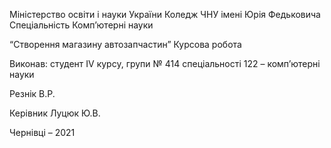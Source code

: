 Міністерство освіти і науки України
Коледж ЧНУ
імені Юрія Федьковича
Спеціальність Комп’ютерні науки

“Створення магазину автозапчастин”
Курсова робота


Виконав: студент IV курсу, групи № 414
спеціальності 122 – комп’ютерні науки      

	
Резнік В.Р.
	
Керівник Луцюк Ю.В.

Чернівці – 2021
 
